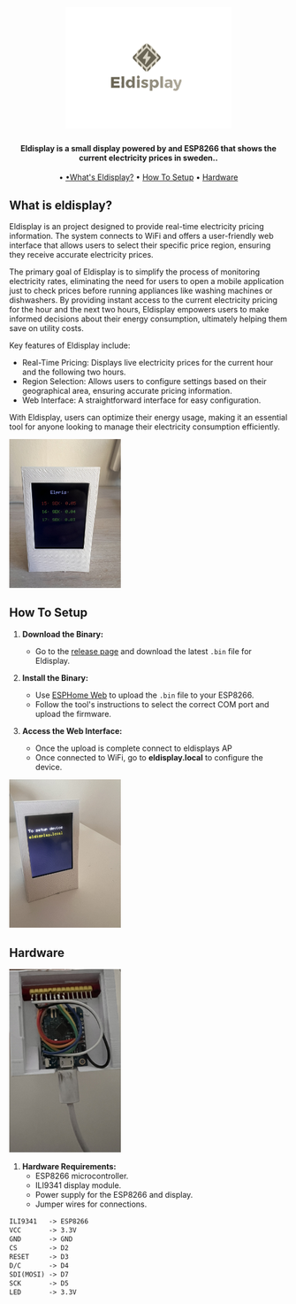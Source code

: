 <h1 align="center">
  <br>
  <a href=""><img src="https://github.com/PhPersson/eldisplay/blob/main/images/logo.png" alt="logo height="300" width="300"></a>
</h1>

<h4 align="center">Eldisplay is a small display powered by and ESP8266 that shows the current electricity prices in sweden.</a>.</h4>
<p align="center">
   •
  <a href="#what-is-eldisplay">•What's Eldisplay?</a> •
  <a href="#how-to-setup">How To Setup</a> •
  <a href="#hardware">Hardware</a>
</p>

## What is eldisplay?
Eldisplay is an project designed to provide real-time electricity pricing information. The system connects to WiFi and offers a user-friendly web interface that allows users to select their specific price region, ensuring they receive accurate electricity prices.

The primary goal of Eldisplay is to simplify the process of monitoring electricity rates, eliminating the need for users to open a mobile application just to check prices before running appliances like washing machines or dishwashers. By providing instant access to the current electricity pricing for the hour and the next two hours, Eldisplay empowers users to make informed decisions about their energy consumption, ultimately helping them save on utility costs.

Key features of Eldisplay include:

* Real-Time Pricing: Displays live electricity prices for the current hour and the following two hours.
* Region Selection: Allows users to configure settings based on their geographical area, ensuring accurate pricing information.
* Web Interface: A straightforward interface for easy configuration.

With Eldisplay, users can optimize their energy usage, making it an essential tool for anyone looking to manage their electricity consumption efficiently.

<a href=""><img  src="https://github.com/PhPersson/eldisplay/raw/main/images/eldisplay.jpeg" alt="" height="40%" width="40%"></a>

## How To Setup

1. **Download the Binary:**
   - Go to the [release page](https://github.com/PhPersson/eldisplay/releases) and download the latest `.bin` file for Eldisplay.

2. **Install the Binary:**
   - Use [ESPHome Web](https://web.esphome.io/) to upload the `.bin` file to your ESP8266.
   - Follow the tool's instructions to select the correct COM port and upload the firmware.

3. **Access the Web Interface:**
   - Once the upload is complete connect to eldisplays AP
   - Once connected to WiFi, go to __eldisplay.local__ to configure the device.

<img src="https://github.com/PhPersson/eldisplay/blob/main/images/setup_error.jpeg" width=40% height=40% >

## Hardware
<a href=""><img src="https://github.com/PhPersson/eldisplay/raw/main/images/eldisplay_below.jpeg" alt="" height="40%" width="40%"></a>

1. **Hardware Requirements:**
   - ESP8266 microcontroller.
   - ILI9341 display module.
   - Power supply for the ESP8266 and display.
   - Jumper wires for connections.

```
ILI9341   -> ESP8266
VCC       -> 3.3V
GND       -> GND
CS        -> D2
RESET     -> D3
D/C       -> D4
SDI(MOSI) -> D7
SCK       -> D5
LED       -> 3.3V
```
